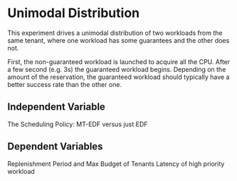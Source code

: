 # Unimodal Distribution

This experiment drives a unimodal distribution of two workloads from the same tenant, where one workload has some guarantees and the other does not.


First, the non-guaranteed workload is launched to acquire all the CPU. After a few second (e.g. 3s) the guaranteed workload begins. Depending on the amount of the reservation, the guaranteed workload should typically have a better success rate than the other one.

## Independent Variable

The Scheduling Policy: MT-EDF versus just EDF

## Dependent Variables

Replenishment Period and Max Budget of Tenants
Latency of high priority workload
